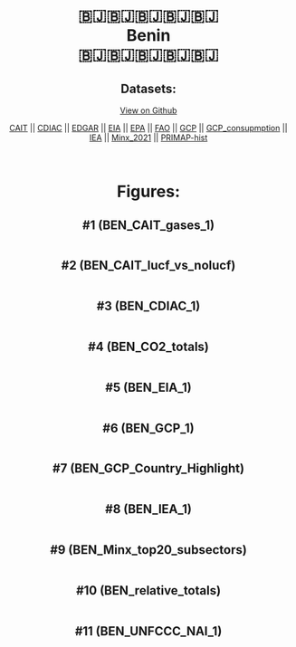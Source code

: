 
<center>
<h1 align="center">
🇧🇯🇧🇯🇧🇯🇧🇯🇧🇯
<br>
Benin
<br>
🇧🇯🇧🇯🇧🇯🇧🇯🇧🇯
</h1>
<h2>Datasets:</h2>
<p><a href="https://github.com/dquintani/GreenhouseData/tree/master/country_data/BEN_Benin/data">View on Github</a>
<br></p><p><a href="data/BEN_CAIT.csv">CAIT</a> || <a href="data/BEN_CDIAC.csv">CDIAC</a> || <a href="data/BEN_EDGAR.csv">EDGAR</a> || <a href="data/BEN_EIA.csv">EIA</a> || <a href="data/BEN_EPA.csv">EPA</a> || <a href="data/BEN_FAO.csv">FAO</a> || <a href="data/BEN_GCP.csv">GCP</a> || <a href="data/BEN_GCP_consupmption.csv">GCP_consupmption</a> || <a href="data/BEN_IEA.csv">IEA</a> || <a href="data/BEN_Minx_2021.csv">Minx_2021</a> || <a href="data/BEN_PRIMAP-hist.csv">PRIMAP-hist</a></p><p><br></p>
<h1>Figures:</h1><h2>#1 (BEN_CAIT_gases_1)</h2>
<p><img alt="" src="figures/BEN_CAIT_gases_1.png" /></p><h2>#2 (BEN_CAIT_lucf_vs_nolucf)</h2>
<p><img alt="" src="figures/BEN_CAIT_lucf_vs_nolucf.png" /></p><h2>#3 (BEN_CDIAC_1)</h2>
<p><img alt="" src="figures/BEN_CDIAC_1.png" /></p><h2>#4 (BEN_CO2_totals)</h2>
<p><img alt="" src="figures/BEN_CO2_totals.png" /></p><h2>#5 (BEN_EIA_1)</h2>
<p><img alt="" src="figures/BEN_EIA_1.png" /></p><h2>#6 (BEN_GCP_1)</h2>
<p><img alt="" src="figures/BEN_GCP_1.png" /></p><h2>#7 (BEN_GCP_Country_Highlight)</h2>
<p><img alt="" src="figures/BEN_GCP_Country_Highlight.png" /></p><h2>#8 (BEN_IEA_1)</h2>
<p><img alt="" src="figures/BEN_IEA_1.png" /></p><h2>#9 (BEN_Minx_top20_subsectors)</h2>
<p><img alt="" src="figures/BEN_Minx_top20_subsectors.png" /></p><h2>#10 (BEN_relative_totals)</h2>
<p><img alt="" src="figures/BEN_relative_totals.png" /></p><h2>#11 (BEN_UNFCCC_NAI_1)</h2>
<p><img alt="" src="figures/BEN_UNFCCC_NAI_1.png" /></p>